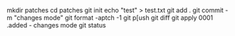mkdir patches
cd patches
git init
echo "test" > test.txt
git add .
git commit -m "changes mode"
git format -aptch -1
git p[ush
git diff
git apply 0001 .added - changes mode
git status
